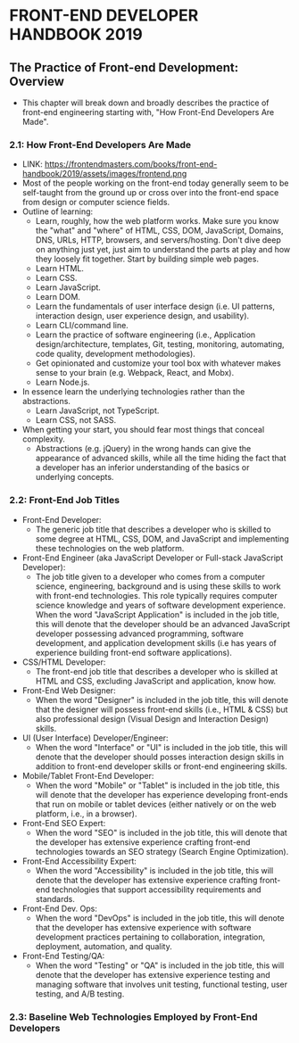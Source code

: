 # FRONT-END DEVELOPER HANDBOOK 2019

## The Practice of Front-end Development: Overview

- This chapter will break down and broadly describes the practice of front-end engineering starting with, "How Front-End Developers Are Made".

### 2.1: How Front-End Developers Are Made

- LINK: https://frontendmasters.com/books/front-end-handbook/2019/assets/images/frontend.png
- Most of the people working on the front-end today generally seem to be self-taught from the ground up or cross over into the front-end space from design or computer science fields.
- Outline of learning:
  - Learn, roughly, how the web platform works. Make sure you know the "what" and "where" of HTML, CSS, DOM, JavaScript, Domains, DNS, URLs, HTTP, browsers, and servers/hosting. Don't dive deep on anything just yet, just aim to understand the parts at play and how they loosely fit together. Start by building simple web pages.
  - Learn HTML.
  - Learn CSS.
  - Learn JavaScript.
  - Learn DOM.
  - Learn the fundamentals of user interface design (i.e. UI patterns, interaction design, user experience design, and usability).
  - Learn CLI/command line.
  - Learn the practice of software engineering (i.e., Application design/architecture, templates, Git, testing, monitoring, automating, code quality, development methodologies).
  - Get opinionated and customize your tool box with whatever makes sense to your brain (e.g. Webpack, React, and Mobx).
  - Learn Node.js.
- In essence learn the underlying technologies rather than the abstractions.
  - Learn JavaScript, not TypeScript.
  - Learn CSS, not SASS.
- When getting your start, you should fear most things that conceal complexity.
  - Abstractions (e.g. jQuery) in the wrong hands can give the appearance of advanced skills, while all the time hiding the fact that a developer has an inferior understanding of the basics or underlying concepts.

### 2.2: Front-End Job Titles

- Front-End Developer:
  - The generic job title that describes a developer who is skilled to some degree at HTML, CSS, DOM, and JavaScript and implementing these technologies on the web platform.
- Front-End Engineer (aka JavaScript Developer or Full-stack JavaScript Developer):
  - The job title given to a developer who comes from a computer science, engineering, background and is using these skills to work with front-end technologies. This role typically requires computer science knowledge and years of software development experience. When the word "JavaScript Application" is included in the job title, this will denote that the developer should be an advanced JavaScript developer possessing advanced programming, software development, and application development skills (i.e has years of experience building front-end software applications).
- CSS/HTML Developer:
  - The front-end job title that describes a developer who is skilled at HTML and CSS, excluding JavaScript and application, know how.
- Front-End Web Designer:
  - When the word "Designer" is included in the job title, this will denote that the designer will possess front-end skills (i.e., HTML & CSS) but also professional design (Visual Design and Interaction Design) skills.
- UI (User Interface) Developer/Engineer:
  - When the word "Interface" or "UI" is included in the job title, this will denote that the developer should posses interaction design skills in addition to front-end developer skills or front-end engineering skills.
- Mobile/Tablet Front-End Developer:
  - When the word "Mobile" or "Tablet" is included in the job title, this will denote that the developer has experience developing front-ends that run on mobile or tablet devices (either natively or on the web platform, i.e., in a browser).
- Front-End SEO Expert:
  - When the word "SEO" is included in the job title, this will denote that the developer has extensive experience crafting front-end technologies towards an SEO strategy (Search Engine Optimization).
- Front-End Accessibility Expert:
  - When the word "Accessibility" is included in the job title, this will denote that the developer has extensive experience crafting front-end technologies that support accessibility requirements and standards.
- Front-End Dev. Ops:
  - When the word "DevOps" is included in the job title, this will denote that the developer has extensive experience with software development practices pertaining to collaboration, integration, deployment, automation, and quality.
- Front-End Testing/QA:
  - When the word "Testing" or "QA" is included in the job title, this will denote that the developer has extensive experience testing and managing software that involves unit testing, functional testing, user testing, and A/B testing.

### 2.3: Baseline Web Technologies Employed by Front-End Developers
